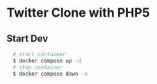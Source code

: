 # Twitter Clone with PHP5

## Start Dev
```bash
  # start container
  $ docker compose up -d
  # stop container
  $ docker compose down -v
```
